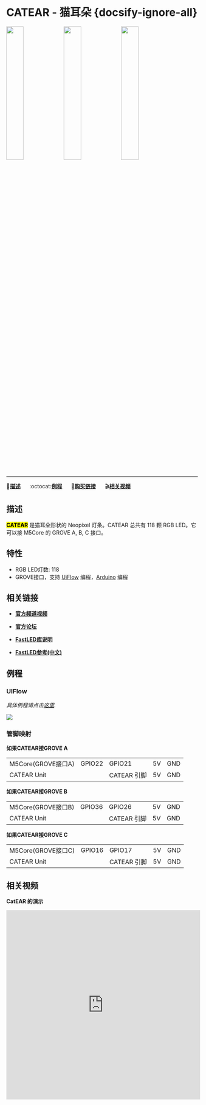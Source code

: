 # CATEAR - 猫耳朵 {docsify-ignore-all}

<img src="assets/img/product_pics/unit/unit_catear_01.png" width="30%" height="30%"><img src="assets/img/product_pics/unit/unit_catear_02.png" width="30%" height="30%"><img src="assets/img/product_pics/unit/unit_catear_03.png" width="30%" height="30%">

***

:memo:**[描述](#描述)**&nbsp;&nbsp;&nbsp;&nbsp;&nbsp;&nbsp;:octocat:**[例程](#例程)**&nbsp;&nbsp;&nbsp;&nbsp;&nbsp;&nbsp;🛒**[购买链接](https://www.aliexpress.com/store/product/M5Stack-Official-Cute-Cat-Ears-Acrylic-Handbands-with-118Pcs-NeoPixel-LED-Lights-Control-by-UI-Flow/3226069_32956969127.html?spm=2114.12010615.8148356.2.7e9f55cfahQyM2)**&nbsp;&nbsp;&nbsp;&nbsp;&nbsp;&nbsp;:clapper:**[相关视频](#相关视频)**

## 描述

**<mark>CATEAR</mark>** 是猫耳朵形状的 Neopixel 灯条。CATEAR 总共有 118 颗 RGB LED。它可以接 M5Core 的 GROVE A, B, C 接口。

## 特性

- RGB LED灯数: 118
-  GROVE接口，支持 [UiFlow](http://flow.m5stack.com) 编程，[Arduino](http://www.arduino.cc) 编程

## 相关链接

- **[官方频道视频](https://i.youku.com/i/UNjE1ODA2MzE0OA==?spm=a2hzp.8253869.0.0)**

- **[官方论坛](http://forum.m5stack.com/)**

- **[FastLED库说明](https://github.com/FastLED/FastLED/wiki/Overview)**

- **[FastLED参考(中文)](http://www.taichi-maker.com/homepage/reference-index/arduino-library-index/fastled-library/)**

## 例程

<!-- ### 1. Arduino IDE -->

### UIFlow

*具体例程请点击[这里](https://github.com/m5stack/M5-ProductExampleCodes/tree/master/Unit/CATEAR/UIFlow).*

<img src="assets/img/product_pics/unit/unit_example/CATEAR/example_unit_catear_01.png">

### 管脚映射

**如果CATEAR接GROVE A**

<table>
 <tr><td>M5Core(GROVE接口A)</td><td>GPIO22</td><td>GPIO21</td><td>5V</td><td>GND</td></tr>
 <tr><td>CATEAR Unit</td><td> </td><td>CATEAR 引脚</td><td>5V</td><td>GND</td></tr>
</table>

**如果CATEAR接GROVE B**

<table>
<tr><td>M5Core(GROVE接口B)</td><td>GPIO36</td><td>GPIO26</td><td>5V</td><td>GND</td></tr>
 <tr><td>CATEAR Unit</td><td> </td><td>CATEAR 引脚</td><td>5V</td><td>GND</td></tr>
</table>

**如果CATEAR接GROVE C**

<table>
<tr><td>M5Core(GROVE接口C)</td><td>GPIO16</td><td>GPIO17</td><td>5V</td><td>GND</td></tr>
 <tr><td>CATEAR Unit</td><td> </td><td>CATEAR 引脚</td><td>5V</td><td>GND</td></tr>
</table>

## 相关视频

**CatEAR 的演示**

<iframe height=498 width=510 src='https://player.youku.com/embed/XNDAxNDMwODEyNA==' frameborder="0" allow="accelerometer; autoplay; encrypted-media; gyroscope; picture-in-picture" allowfullscreen></iframe>
